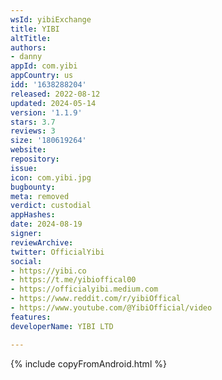 ```yaml
---
wsId: yibiExchange
title: YIBI
altTitle: 
authors:
- danny
appId: com.yibi
appCountry: us
idd: '1638288204'
released: 2022-08-12
updated: 2024-05-14
version: '1.1.9'
stars: 3.7
reviews: 3
size: '180619264'
website: 
repository: 
issue: 
icon: com.yibi.jpg
bugbounty: 
meta: removed
verdict: custodial
appHashes: 
date: 2024-08-19
signer: 
reviewArchive: 
twitter: OfficialYibi
social:
- https://yibi.co
- https://t.me/yibioffical00
- https://officialyibi.medium.com
- https://www.reddit.com/r/yibiOffical
- https://www.youtube.com/@YibiOfficial/video
features: 
developerName: YIBI LTD

---
```


{% include copyFromAndroid.html %}
